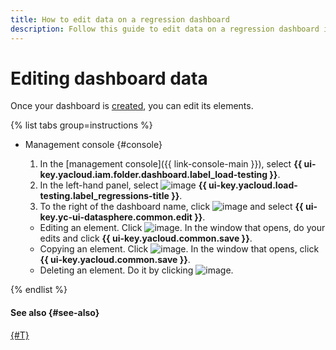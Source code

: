 ```yaml
---
title: How to edit data on a regression dashboard
description: Follow this guide to edit data on a regression dashboard in {{ load-testing-name }}.
---
```


# Editing dashboard data

Once your dashboard is [created](create.md), you can edit its elements.

{% list tabs group=instructions %}

- Management console {#console}

  1. In the [management console]({{ link-console-main }}), select **{{ ui-key.yacloud.iam.folder.dashboard.label_load-testing }}**.
  1. In the left-hand panel, select ![image](../../../_assets/load-testing/regressions.svg) **{{ ui-key.yacloud.load-testing.label_regressions-title }}**.
  1. To the right of the dashboard name, click ![image](../../../_assets/options.svg) and select **{{ ui-key.yc-ui-datasphere.common.edit }}**.

  * Editing an element. Click ![image](../../../_assets/load-testing/edit-pen.svg). In the window that opens, do your edits and click **{{ ui-key.yacloud.common.save }}**.
  * Copying an element. Click ![image](../../../_assets/load-testing/edit-copy.svg). In the window that opens, click **{{ ui-key.yacloud.common.save }}**.
  * Deleting an element. Do it by clicking ![image](../../../_assets/load-testing/edit-cross.svg).

{% endlist %}

#### See also {#see-also}

[{#T}](delete.md)
